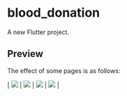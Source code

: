# blood_donation

A new Flutter project.

## Preview

The effect of some pages is as follows:


| ![](https://kohtut.dev/img/Screenshot_1588094849.png) | ![](https://kohtut.dev/img/Screenshot_1588094849.png) | ![](https://kohtut.dev/img/Screenshot_1588094849.png) | ![](https://kohtut.dev/img/Screenshot_1588094849.png) |